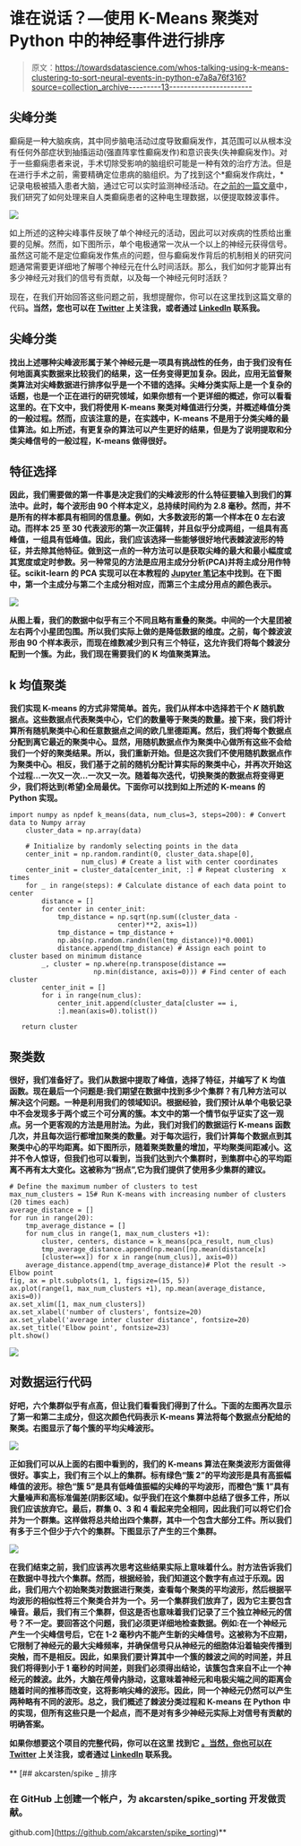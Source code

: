 # 谁在说话？—使用 K-Means 聚类对 Python 中的神经事件进行排序

> 原文：<https://towardsdatascience.com/whos-talking-using-k-means-clustering-to-sort-neural-events-in-python-e7a8a76f316?source=collection_archive---------13----------------------->

## 尖峰分类

癫痫是一种大脑疾病，其中同步脑电活动过度导致癫痫发作，其范围可以从根本没有任何外部症状到抽搐运动(强直阵挛性癫痫发作)和意识丧失(失神癫痫发作)。对于一些癫痫患者来说，手术切除受影响的脑组织可能是一种有效的治疗方法。但是在进行手术之前，需要精确定位患病的脑组织。为了找到这个*癫痫发作病灶，*记录电极被插入患者大脑，通过它可以实时监测神经活动。在[之前的一篇文章](/using-signal-processing-to-extract-neural-events-in-python-964437dc7c0)中，我们研究了如何处理来自人类癫痫患者的这种电生理数据，以便提取棘波事件。

![](img/79a86191e7d8d98d072971fb7555f61e.png)

如上所述的这种尖峰事件反映了单个神经元的活动，因此可以对疾病的性质给出重要的见解。然而，如下图所示，单个电极通常一次从一个以上的神经元获得信号。虽然这可能不是定位癫痫发作焦点的问题，但与癫痫发作背后的机制相关的研究问题通常需要更详细地了解哪个神经元在什么时间活跃。那么，我们如何才能算出有多少神经元对我们的信号有贡献，以及每一个神经元何时活跃？

现在，在我们开始回答这些问题之前，我想提醒你，你可以在这里找到这篇文章的代码[](https://github.com/akcarsten/spike_sorting)**。当然，您也可以在 [**Twitter**](https://twitter.com/ak_carsten) 上关注我，或者通过 [**LinkedIn**](https://www.linkedin.com/in/carsten-klein/) 联系我。**

## **尖峰分类**

**找出上述哪种尖峰波形属于某个神经元是一项具有挑战性的任务，由于我们没有任何地面真实数据来比较我们的结果，这一任务变得更加复杂。因此，应用无监督聚类算法对尖峰数据进行排序似乎是一个不错的选择。尖峰分类实际上是一个复杂的话题，也是一个正在进行的研究领域，如果你想有一个更详细的概述，你可以看看这里的。在下文中，我们将使用 K-means 聚类对峰值进行分类，并概述峰值分类的一般过程。然而，应该注意的是，在实践中，K-means 不是用于分类尖峰的最佳算法。如上所述，有更复杂的算法可以产生更好的结果，但是为了说明提取和分类尖峰信号的一般过程，K-means 做得很好。**

## **特征选择**

**因此，我们需要做的第一件事是决定我们的尖峰波形的什么特征要输入到我们的算法中。此时，每个波形由 90 个样本定义，总持续时间约为 2.8 毫秒。然而，并不是所有的样本都具有相同的信息量。例如，大多数波形的第一个样本在 0 左右波动。而样本 25 至 30 代表波形的第一次正偏转，并且似乎分成两组，一组具有高峰值，一组具有低峰值。因此，我们应该选择一些能够很好地代表棘波波形的特征，并去除其他特征。做到这一点的一种方法可以是获取尖峰的最大和最小幅度或其宽度或定时参数。另一种常见的方法是应用主成分分析(PCA)并将主成分用作特征。scikit-learn 的 PCA 实现可以在本教程的 [Jupyter 笔记本](https://github.com/akcarsten/akcarsten.github.io/blob/master/spike_sorting/Spike_sorting%20.ipynb)中找到。在下图中，第一个主成分与第二个主成分相对应，而第三个主成分用点的颜色表示。**

**![](img/692495bbbd5ddef75b9519ebc9200632.png)**

**从图上看，我们的数据中似乎有三个不同且略有重叠的聚类。中间的一个大星团被左右两个小星团包围。所以我们实际上做的是降低数据的维度。之前，每个棘波波形由 90 个样本表示，而现在维数减少到只有三个特征，这允许我们将每个棘波分配到一个簇。为此，我们现在需要我们的 K 均值聚类算法。**

## **k 均值聚类**

**我们实现 K-means 的方式非常简单。首先，我们从样本中选择若干个 *K* 随机数据点。这些数据点代表聚类中心，它们的数量等于聚类的数量。接下来，我们将计算所有随机聚类中心和任意数据点之间的欧几里德距离。然后，我们将每个数据点分配到离它最近的聚类中心。显然，用随机数据点作为聚类中心做所有这些不会给我们一个好的聚类结果。所以，我们重新开始。但是这次我们不使用随机数据点作为聚类中心。相反，我们基于之前的随机分配计算实际的聚类中心，并再次开始这个过程…一次又一次…一次又一次。随着每次迭代，切换聚类的数据点将变得更少，我们将达到(希望)全局最优。下面你可以找到如上所述的 K-means 的 Python 实现。**

```
import numpy as npdef k_means(data, num_clus=3, steps=200): # Convert data to Numpy array
    cluster_data = np.array(data)

    # Initialize by randomly selecting points in the data
    center_init = np.random.randint(0, cluster_data.shape[0],
                  num_clus) # Create a list with center coordinates
    center_init = cluster_data[center_init, :] # Repeat clustering  x times
    for _ in range(steps): # Calculate distance of each data point to center
        distance = []
        for center in center_init:
            tmp_distance = np.sqrt(np.sum((cluster_data - 
                           center)**2, axis=1))
            tmp_distance = tmp_distance + 
            np.abs(np.random.randn(len(tmp_distance))*0.0001)
            distance.append(tmp_distance) # Assign each point to cluster based on minimum distance
        _, cluster = np.where(np.transpose(distance ==
                     np.min(distance, axis=0))) # Find center of each cluster
        center_init = []
        for i in range(num_clus):
            center_init.append(cluster_data[cluster == i, 
            :].mean(axis=0).tolist())

   return cluster
```

## **聚类数**

**很好，我们准备好了。我们从数据中提取了峰值，选择了特征，并编写了 K 均值函数。现在最后一个问题是:我们期望在数据中找到多少个集群？有几种方法可以解决这个问题。一种是利用我们的领域知识。根据经验，我们预计从单个电极记录中不会发现多于两个或三个可分离的簇。本文中的第一个情节似乎证实了这一观点。另一个更客观的方法是用肘法。为此，我们对我们的数据运行 K-means 函数几次，并且每次运行都增加聚类的数量。对于每次运行，我们计算每个数据点到其聚类中心的平均距离。如下图所示，随着聚类数量的增加，平均聚类间距减小。这并不令人惊讶，但我们也可以看到，当我们达到六个集群时，到集群中心的平均距离不再有太大变化。这被称为“拐点”,它为我们提供了使用多少集群的建议。**

```
# Define the maximum number of clusters to test
max_num_clusters = 15# Run K-means with increasing number of clusters (20 times each)
average_distance = []
for run in range(20):
    tmp_average_distance = []
    for num_clus in range(1, max_num_clusters +1):
        cluster, centers, distance = k_means(pca_result, num_clus)
        tmp_average_distance.append(np.mean([np.mean(distance[x]
        [cluster==x]) for x in range(num_clus)], axis=0))
    average_distance.append(tmp_average_distance)# Plot the result -> Elbow point
fig, ax = plt.subplots(1, 1, figsize=(15, 5))
ax.plot(range(1, max_num_clusters +1), np.mean(average_distance, axis=0))
ax.set_xlim([1, max_num_clusters])
ax.set_xlabel('number of clusters', fontsize=20)
ax.set_ylabel('average inter cluster distance', fontsize=20)
ax.set_title('Elbow point', fontsize=23)
plt.show()
```

**![](img/60e74457a2deb888f439d43db39efbdc.png)**

## **对数据运行代码**

**好吧，六个集群似乎有点高，但让我们看看我们得到了什么。下面的左图再次显示了第一和第二主成分，但这次颜色代码表示 K-means 算法将每个数据点分配给的聚类。右图显示了每个簇的平均尖峰波形。**

**![](img/e9f3ed519b9c9d2e859e69507be9c612.png)**

**正如我们可以从上面的右图中看到的，我们的 K-means 算法在聚类波形方面做得很好。事实上，我们有三个以上的集群。标有绿色“簇 2”的平均波形是具有高振幅峰值的波形。棕色“簇 5”是具有低峰值振幅的尖峰的平均波形，而橙色“簇 1”具有大量噪声和高标准偏差(阴影区域)。似乎我们在这个集群中总结了很多工件，所以我们应该放弃它。最后，群集 0、3 和 4 看起来完全相同，因此我们可以将它们合并为一个群集。这样做将总共给出四个集群，其中一个包含大部分工件。所以我们有多于三个但少于六个的集群。下图显示了产生的三个集群。**

**![](img/45ebdf21e5f5d82b77a53c4e1201f52e.png)**

**在我们结束之前，我们应该再次思考这些结果实际上意味着什么。肘方法告诉我们在数据中寻找六个集群。然而，根据经验，我们知道这个数字有点过于乐观。因此，我们用六个初始聚类对数据进行聚类，查看每个聚类的平均波形，然后根据平均波形的相似性将三个聚类合并为一个。另一个集群我们放弃了，因为它主要包含噪音。最后，我们有三个集群，但这是否也意味着我们记录了三个独立神经元的信号？不一定。要回答这个问题，我们必须更详细地检查数据。例如:在一个神经元产生一个尖峰信号后，它在 1-2 毫秒内不能产生新的尖峰信号。这被称为不应期，它限制了神经元的最大尖峰频率，并确保信号只从神经元的细胞体沿着轴突传播到突触，而不是相反。因此，如果我们要计算其中一个簇的棘波之间的时间差，并且我们将得到小于 1 毫秒的时间差，则我们必须得出结论，该簇包含来自不止一个神经元的棘波。此外，大脑在颅骨内脉动，这意味着神经元和电极尖端之间的距离会随着时间的推移而改变，这将影响尖峰的波形。因此，同一个神经元仍然可以产生两种略有不同的波形。总之，我们概述了棘波分类过程和 K-means 在 Python 中的实现，但所有这些只是一个起点，而不是对有多少神经元实际上对信号有贡献的明确答案。**

**如果你想要这个项目的完整代码，你可以在这里 找到它 [**。当然，你也可以在**](https://github.com/akcarsten/spike_sorting) **[**Twitter**](https://twitter.com/ak_carsten) 上关注我，或者通过 [**LinkedIn**](https://www.linkedin.com/in/carsten-klein/) 联系我。****

**[](https://github.com/akcarsten/spike_sorting) [## akcarsten/spike _ 排序

### 在 GitHub 上创建一个帐户，为 akcarsten/spike_sorting 开发做贡献。

github.com](https://github.com/akcarsten/spike_sorting)**